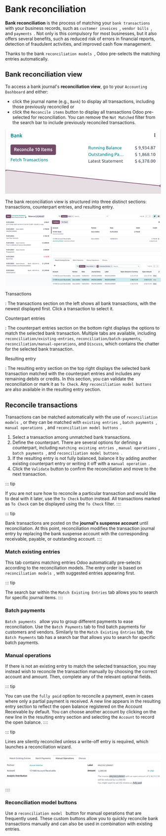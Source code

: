 # Bank reconciliation

**Bank reconciliation** is the process of matching your
`bank transactions ` with
your business records, such as
`customer invoices `, `vendor bills
`, and
`payments `. Not only is this
compulsory for most businesses, but it also offers several benefits,
such as reduced risk of errors in financial reports, detection of
fraudulent activities, and improved cash flow management.

Thanks to the bank
`reconciliation models `, Odoo pre-selects the matching entries automatically.


## Bank reconciliation view 

To access a bank journal\'s **reconciliation view**, go to your
`Accounting Dashboard` and either:

- click the journal name (e.g., `Bank`) to display all transactions, including those
  previously reconciled or
- click the `Reconcile items` button
  to display all transactions Odoo pre-selected for reconciliation. You
  can remove the `Not Matched` filter
  from the search bar to include previously reconciled transactions.

![Reaching the bank reconciliation tool from your accounting dashboard](reconciliation/bank-card.png)

The bank reconciliation view is structured into three distinct sections:
transactions, counterpart entries, and resulting entry.

![The user interface of the reconciliation view of a bank journal.](reconciliation/user-interface.png)

Transactions

:   The transactions section on the left shows all bank transactions,
    with the newest displayed first. Click a transaction to select it.

Counterpart entries

:   The counterpart entries section on the bottom right displays the
    options to match the selected bank transaction. Multiple tabs are
    available, including
    `reconciliation/existing-entries`,
    `reconciliation/batch-payments`,
    `reconciliation/manual-operations`,
    and `Discuss`, which contains the
    chatter for the selected bank transaction.

Resulting entry

:   The resulting entry section on the top right displays the selected
    bank transaction matched with the counterpart entries and includes
    any remaining debits or credits. In this section, you can validate
    the reconciliation or mark it as `To Check`. Any `reconciliation model
    buttons ` are
    also available in the resulting entry section.

## Reconcile transactions 

Transactions can be matched automatically with the use of
`reconciliation models
`, or they can be
matched with `existing entries
`,
`batch payments `,
`manual operations `, and `reconciliation model buttons
`.

1.  Select a transaction among unmatched bank transactions.
2.  Define the counterpart. There are several options for defining a
    counterpart, including
    `matching existing entries `, `manual operations
    `,
    `batch payments `, and
    `reconciliation model buttons `.
3.  If the resulting entry is not fully balanced, balance it by adding
    another existing counterpart entry or writing it off with a
    `manual operation `.
4.  Click the `Validate` button to
    confirm the reconciliation and move to the next transaction.

::: tip

If you are not sure how to reconcile a particular transaction and would
like to deal with it later, use the `To Check` button instead. All transactions marked as `To
Check` can be displayed using the
`To Check` filter.
::::

::: tip

Bank transactions are posted on the **journal\'s suspense account**
until reconciliation. At this point, reconciliation modifies the
transaction journal entry by replacing the bank suspense account with
the corresponding receivable, payable, or outstanding account.
::::

### Match existing entries 

This tab contains matching entries Odoo automatically pre-selects
according to the reconciliation models. The entry order is based on
`reconciliation models `, with suggested entries appearing first.

::: tip

The search bar within the `Match Existing Entries` tab allows you to search for specific journal items.
::::

### Batch payments 

`Batch payments ` allow
you to group different payments to ease reconciliation. Use the
`Batch Payments` tab to find batch
payments for customers and vendors. Similarly to the
`Match Existing Entries` tab, the
`Batch Payments` tab has a search bar
that allows you to search for specific batch payments.

### Manual operations 

If there is not an existing entry to match the selected transaction, you
may instead wish to reconcile the transaction manually by choosing the
correct account and amount. Then, complete any of the relevant optional
fields.

::: tip

You can use the `fully paid` option
to reconcile a payment, even in cases where only a partial payment is
received. A new line appears in the resulting entry section to reflect
the open balance registered on the Account Receivable by default. You
can choose another account by clicking on the new line in the resulting
entry section and selecting the `Account` to record the open balance.
::::

::: tip

Lines are silently reconciled unless a write-off entry is required,
which launches a reconciliation wizard.

![Click on fully paid to manually set an invoice as entirely paid.](reconciliation/fully-paid.png)
::::

### Reconciliation model buttons 

Use a `reconciliation model ` button for manual operations that are frequently used. These
custom buttons allow you to quickly reconcile bank transactions manually
and can also be used in combination with existing entries.
